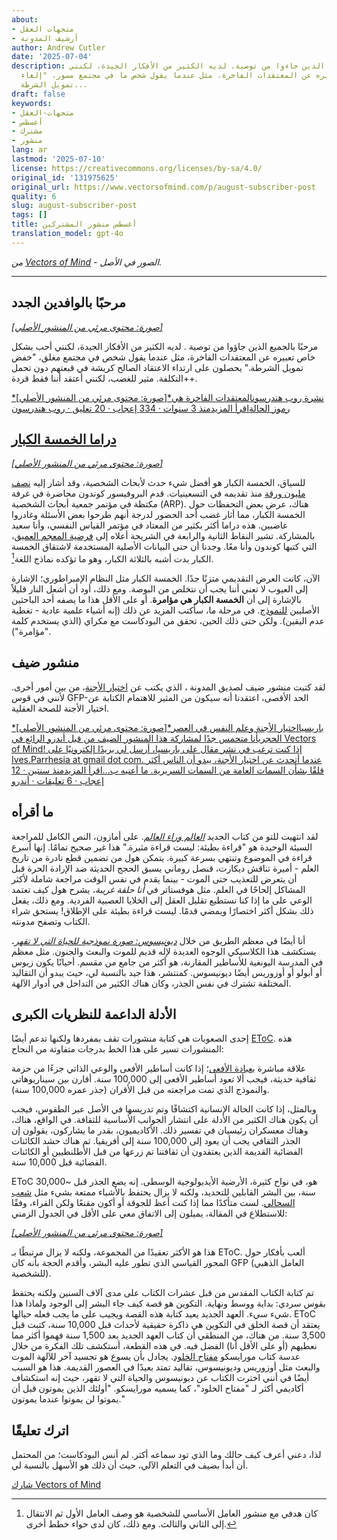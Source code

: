 ```yaml
---
about:
- متجهات العقل
- أرشيف المدونة
author: Andrew Cutler
date: '2025-07-04'
description: مرحبًا بالجميع الذين جاءوا من توصية. لديه الكثير من الأفكار الجيدة، لكنني
  أحب بشكل خاص تعبيره عن المعتقدات الفاخرة، مثل عندما يقول شخص ما في مجتمع مسور، "إلغاء
  تمويل الشرطة...
draft: false
keywords:
- متجهات-العقل
- أغسطس
- مشترك
- منشور
lang: ar
lastmod: '2025-07-10'
license: https://creativecommons.org/licenses/by-sa/4.0/
original_id: '131975625'
original_url: https://www.vectorsofmind.com/p/august-subscriber-post
quality: 6
slug: august-subscriber-post
tags: []
title: أغسطس منشور المشتركين
translation_model: gpt-4o
---
```


*من [Vectors of Mind](https://www.vectorsofmind.com/p/august-subscriber-post) - الصور في الأصل.*

---

## مرحبًا بالوافدين الجدد

[*[صورة: محتوى مرئي من المنشور الأصلي]*](https://substackcdn.com/image/fetch/$s_!x939!,f_auto,q_auto:good,fl_progressive:steep/https%3A%2F%2Fsubstack-post-media.s3.amazonaws.com%2Fpublic%2Fimages%2F7be22533-adf1-4663-b1db-5eb047efd701_590x648.png)

مرحبًا بالجميع الذين جاؤوا من توصية . لديه الكثير من الأفكار الجيدة، لكنني أحب بشكل خاص تعبيره عن المعتقدات الفاخرة، مثل عندما يقول شخص في مجتمع مغلق، "خفض تمويل الشرطة." يحصلون على ارتداء الاعتقاد الصالح كريشة في قبعتهم دون تحمل التكلفة. مثير للغضب، لكنني أعتقد أننا فقط قردة++.

[*[صورة: محتوى مرئي من المنشور الأصلي]*نشرة روب هندرسونالمعتقدات الفاخرة هي رموز الحالةاقرأ المزيدمنذ 3 سنوات · 334 إعجاب · 20 تعليق · روب هندرسون](https://www.robkhenderson.com/p/status-symbols-and-the-struggle-for)

## [دراما الخمسة الكبار](https://twitter.com/JessieSunPsych/status/1682794801643634689)

[*[صورة: محتوى مرئي من المنشور الأصلي]*](https://substackcdn.com/image/fetch/$s_!-Evu!,f_auto,q_auto:good,fl_progressive:steep/https%3A%2F%2Fsubstack-post-media.s3.amazonaws.com%2Fpublic%2Fimages%2F2fdb2382-1fb1-43c9-9b92-3b58f1d11e86_1200x1346.png)

للسياق، الخمسة الكبار هو أفضل شيء حدث لأبحاث الشخصية، وقد أشار إليه [نصف مليون ورقة](https://scholar.google.com/scholar?hl=en&as_sdt=0%2C5&q=%22big+five%22+personality&btnG=) منذ تقديمه في التسعينيات. قدم البروفيسور كوندون محاضرة في غرفة مكتظة في مؤتمر جمعية أبحاث الشخصية (ARP). هناك، عرض بعض التحفظات حول الخمسة الكبار، مما أثار غضب أحد الحضور لدرجة أنهم طرحوا بعض الأسئلة وغادروا غاضبين. هذه دراما أكثر بكثير من المعتاد في مؤتمر القياس النفسي، وأنا سعيد بالمشاركة. تشير النقاط الثانية والرابعة في الشريحة أعلاه إلى [فرضية المعجم العميق](https://psycnet.apa.org/record/2023-18692-001)، التي كتبها كوندون وأنا معًا. وجدنا أن حتى البيانات الأصلية المستخدمة لاشتقاق الخمسة الكبار بدت أشبه بالثلاثة الكبار، وهو ما تؤكده نماذج اللغة[^1].

الآن، كانت العرض التقديمي متزنًا جدًا. الخمسة الكبار مثل النظام الإمبراطوري؛ الإشارة إلى العيوب لا تعني أننا يجب أن نتخلص من البوصة. ومع ذلك، أود أن أشعل النار قليلاً بالإشارة إلى أن **الخمسة الكبار هي مؤامرة**. أو على الأقل هذا ما يصفه أحد الباحثين الأصليين [للنموذج](https://personalitypsychologypodcast.podbean.com/e/10_jeffmccrae/). في مرحلة ما، سأكتب المزيد عن ذلك (إنه أشياء علمية عادية - تغطية عدم اليقين). ولكن حتى ذلك الحين، تحقق من البودكاست مع مكراي (الذي يستخدم كلمة "مؤامرة").

## منشور ضيف

لقد كتبت منشور ضيف لصديق المدونة ، الذي يكتب عن [اختيار الأجنة](https://www.aporiamagazine.com/p/embryo-selection-healthy-babies-vs)، من بين أمور أخرى. لأنني في قوس GFP-الحد الأقصى، اعتقدنا أنه سيكون من المثير للاهتمام الكتابة عن اختيار الأجنة للصحة العقلية.

[*[صورة: محتوى مرئي من المنشور الأصلي]*باريسيااختيار الأجنة وعلم النفس في العصر الحجريأنا متحمس جدًا لمشاركة هذا المنشور الضيف من قبل أندرو الرائع في Vectors of Mind! إذا كنت ترغب في نشر مقال على باريسيا، أرسل لي بريدًا إلكترونيًا على Ives.Parrhesia at gmail dot com. عندما أتحدث عن اختيار الأجنة، يبدو أن الناس أكثر قلقًا بشأن السمات العامة من السمات السريرية. ما أعنيه ب...اقرأ المزيدمنذ سنتين · 12 إعجاب · 6 تعليقات · أندرو](https://parrhesia.substack.com/p/embryo-selection-and-our-stone-age)

## ما أقرأه

لقد انتهيت للتو من كتاب الجديد _[العالم وراء العالم](https://www.amazon.com/World-Behind-Consciousness-Limits-Science/dp/1982159383)_. على أمازون، النص الكامل للمراجعة السيئة الوحيدة هو "قراءة بطيئة: ليست قراءة مثيرة." هذا غير صحيح تمامًا. إنها أسرع قراءة في الموضوع وتنتهي بسرعة كبيرة. يتمكن هول من تضمين قطع نادرة من تاريخ العلم - أميرة تناقش ديكارت، قنصل روماني يسبق الحجج الحديثة ضد الإرادة الحرة قبل أن يتعرض للتعذيب حتى الموت - بينما يقدم في نفس الوقت مراجعة شاملة لأكثر المشاكل إلحاحًا في العلم. مثل هوفستاتر في _أنا حلقة غريبة،_ يشرح هول كيف تعتمد الوعي على ما إذا كنا نستطيع تقليل العقل إلى الخلايا العصبية الفردية. ومع ذلك، يفعل ذلك بشكل أكثر اختصارًا ويمضي قدمًا. ليست قراءة بطيئة على الإطلاق! يستحق شراء الكتاب وتصفح مدونته.

أنا أيضًا في معظم الطريق من خلال _[ديونيسوس: صورة نموذجية للحياة التي لا تقهر](https://www.amazon.com/Dionysos-Archetypal-Image-Indestructible-Life/dp/0691029156)_**.** يستكشف هذا الكلاسيكي الوجوه العديدة لإله قديم للموت والبعث والجنون. مثل معظم في المدرسة اليونغية للأساطير المقارنة، هو أكثر من جامع من مقسم. أحيانًا يكون زيوس أو أبولو أو أوزوريس أيضًا ديونيسوس. كمنتشر، هذا جيد بالنسبة لي، حيث يبدو أن التقاليد المختلفة تشترك في نفس الجذر، وكان هناك الكثير من التداخل في أدوار الآلهة.

## الأدلة الداعمة للنظريات الكبرى

إحدى الصعوبات هي كتابة منشورات تقف بمفردها ولكنها تدعم أيضًا [EToC](https://www.vectorsofmind.com/p/eve-theory-of-consciousness-v2). هذه المنشورات تسير على هذا الخط بدرجات متفاوتة من النجاح:

علاقة مباشرة ب[عبادة الأفعى](https://www.vectorsofmind.com/p/the-snake-cult-of-consciousness)؛ إذا كانت أساطير الأفعى والوعي الذاتي جزءًا من حزمة ثقافية حديثة، فيجب ألا تعود أساطير الأفعى إلى 100,000 سنة. أقارن بين سيناريوهاتي والنموذج الذي تمت مراجعته من قبل الأقران (جذر عمره 100,000 سنة).

وبالمثل، إذا كانت الحالة الإنسانية اكتشافًا وتم تدريسها في الأصل عبر الطقوس، فيجب أن يكون هناك الكثير من الأدلة على انتشار الجوانب الأساسية للثقافة. في الواقع، هناك، وهناك معسكران رئيسيان في تفسير ذلك. الأكاديميون، بقدر ما يشاركون، يقولون إن الجذر الثقافي يجب أن يعود إلى 100,000 سنة إلى أفريقيا. ثم هناك حشد الكائنات الفضائية القديمة الذين يعتقدون أن ثقافتنا تم زرعها من قبل الأطلنطيين أو الكائنات الفضائية قبل 10,000 سنة.

EToC هو، في نواح كثيرة، الأرضية الأيديولوجية الوسطى. إنه يضع الجذر قبل ~30,000 سنة، بين البشر القابلين للتحديد، ولكنه لا يزال يحتفظ بالأشياء ممتعة بشيء مثل [شعب السحالي](https://www.vectorsofmind.com/p/the-snake-cult-of-consciousness). لست متأكدًا مما إذا كنت أعظ للجوقة أو أكون مقنعًا ولكن القراء، وفقًا للاستطلاع في المقالة، يميلون إلى الاتفاق معي على الأقل في الجدول الزمني:

[*[صورة: محتوى مرئي من المنشور الأصلي]*](https://substackcdn.com/image/fetch/$s_!HsvZ!,f_auto,q_auto:good,fl_progressive:steep/https%3A%2F%2Fsubstack-post-media.s3.amazonaws.com%2Fpublic%2Fimages%2Fb4932b9c-d4f1-466b-a026-9f4eca89da14_1226x860.png)

هذا هو الأكثر تعقيدًا من المجموعة، ولكنه لا يزال مرتبطًا بـ EToC. ألعب بأفكار حول المحور القياسي الذي تطور عليه البشر، وأقدم الحجة بأنه كان GFP (العامل الذهبي للشخصية).

تم كتابة الكتاب المقدس من قبل عشرات الكتاب على مدى آلاف السنين ولكنه يحتفظ بقوس سردي: بداية ووسط ونهاية. التكوين هو قصة كيف جاء البشر إلى الوجود ولماذا هذا شيء سيء. العهد الجديد يعيد كتابة هذه القصة ويجيب على ما يجب فعله حيالها. EToC يعتقد أن قصة الخلق في التكوين هي ذاكرة حقيقية لأحداث قبل 10,000 سنة، كتبت قبل 3,500 سنة. من هناك، من المنطقي أن كتاب العهد الجديد بعد 1,500 سنة فهموا أكثر مما نعطيهم (أو على الأقل أنا) الفضل فيه. في هذه القطعة، أستكشف تلك الفكرة من خلال عدسة كتاب مورايسكو [مفتاح الخلود](https://www.amazon.com/Immortality-Key-Uncovering-History-Religion/dp/1250207142). يجادل بأن يسوع هو تجسيد آخر للآلهة الموت والبعث مثل أوزوريس وديونيسوس، تقاليد تمتد بعيدًا في العصور القديمة. هذا هو السبب أيضًا في أنني اخترت الكتاب عن ديونيسوس والحياة التي لا تقهر، حيث إنه استكشاف أكاديمي أكثر لـ "مفتاح الخلود"، كما يسميه مورايسكو. "أولئك الذين يموتون قبل أن يموتوا لن يموتوا عندما يموتون."

## اترك تعليقًا

لذا، دعني أعرف كيف حالك وما الذي تود سماعه أكثر. لم أنس البودكاست؛ من المحتمل أن أبدأ بضيف في التعلم الآلي، حيث أن ذلك هو الأسهل بالنسبة لي.

[شارك Vectors of Mind](https://www.vectorsofmind.com/?action=share)

[^1]: كان هدفي مع منشور العامل الأساسي للشخصية هو وصف العامل الأول ثم الانتقال إلى الثاني والثالث. ومع ذلك، كان لدى حواء خطط أخرى.